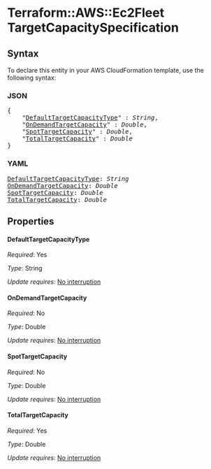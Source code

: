 # Terraform::AWS::Ec2Fleet TargetCapacitySpecification

## Syntax

To declare this entity in your AWS CloudFormation template, use the following syntax:

### JSON

<pre>
{
    "<a href="#defaulttargetcapacitytype" title="DefaultTargetCapacityType">DefaultTargetCapacityType</a>" : <i>String</i>,
    "<a href="#ondemandtargetcapacity" title="OnDemandTargetCapacity">OnDemandTargetCapacity</a>" : <i>Double</i>,
    "<a href="#spottargetcapacity" title="SpotTargetCapacity">SpotTargetCapacity</a>" : <i>Double</i>,
    "<a href="#totaltargetcapacity" title="TotalTargetCapacity">TotalTargetCapacity</a>" : <i>Double</i>
}
</pre>

### YAML

<pre>
<a href="#defaulttargetcapacitytype" title="DefaultTargetCapacityType">DefaultTargetCapacityType</a>: <i>String</i>
<a href="#ondemandtargetcapacity" title="OnDemandTargetCapacity">OnDemandTargetCapacity</a>: <i>Double</i>
<a href="#spottargetcapacity" title="SpotTargetCapacity">SpotTargetCapacity</a>: <i>Double</i>
<a href="#totaltargetcapacity" title="TotalTargetCapacity">TotalTargetCapacity</a>: <i>Double</i>
</pre>

## Properties

#### DefaultTargetCapacityType

_Required_: Yes

_Type_: String

_Update requires_: [No interruption](https://docs.aws.amazon.com/AWSCloudFormation/latest/UserGuide/using-cfn-updating-stacks-update-behaviors.html#update-no-interrupt)

#### OnDemandTargetCapacity

_Required_: No

_Type_: Double

_Update requires_: [No interruption](https://docs.aws.amazon.com/AWSCloudFormation/latest/UserGuide/using-cfn-updating-stacks-update-behaviors.html#update-no-interrupt)

#### SpotTargetCapacity

_Required_: No

_Type_: Double

_Update requires_: [No interruption](https://docs.aws.amazon.com/AWSCloudFormation/latest/UserGuide/using-cfn-updating-stacks-update-behaviors.html#update-no-interrupt)

#### TotalTargetCapacity

_Required_: Yes

_Type_: Double

_Update requires_: [No interruption](https://docs.aws.amazon.com/AWSCloudFormation/latest/UserGuide/using-cfn-updating-stacks-update-behaviors.html#update-no-interrupt)

